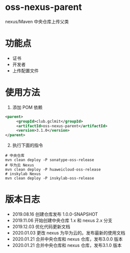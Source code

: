 # oss-nexus-parent
nexus/Maven 中央仓库上传父类

# 功能点

- 证书
- 开发者
- 上传配置文件

# 使用方法

1. 添加 POM 依赖

```xml
<parent>
     <groupId>club.gclmit</groupId>
     <artifactId>oss-nexus-parent</artifactId>
     <version>3.1.0</version>
</parent>
```

2. 执行下面的指令

```shell script
# 中央仓库
mvn clean deploy -P sonatype-oss-release
# 华为云 Nexus
mvn clean deploy -P huaweicloud-oss-release
# inskylab Nexus
mvn clean deploy -P inskylab-oss-release
```

# 版本日志

- 2019.08.16 创建仓库发布 1.0.0-SNAPSHOT
- 2019.11.06 开始创建中央仓库 1.x 和 nexus 2.x 分支
- 2019.12.03 优化代码更新文档
- 2020.01.03 更改 nexus 为华为云的。发布最新的使用文档
- 2020.01.21 合并中央仓库和 nexus 仓库，发布3.0.0 版本
- 2020.01.21 合并中央仓库和 nexus 仓库，发布3.1.0 版本
